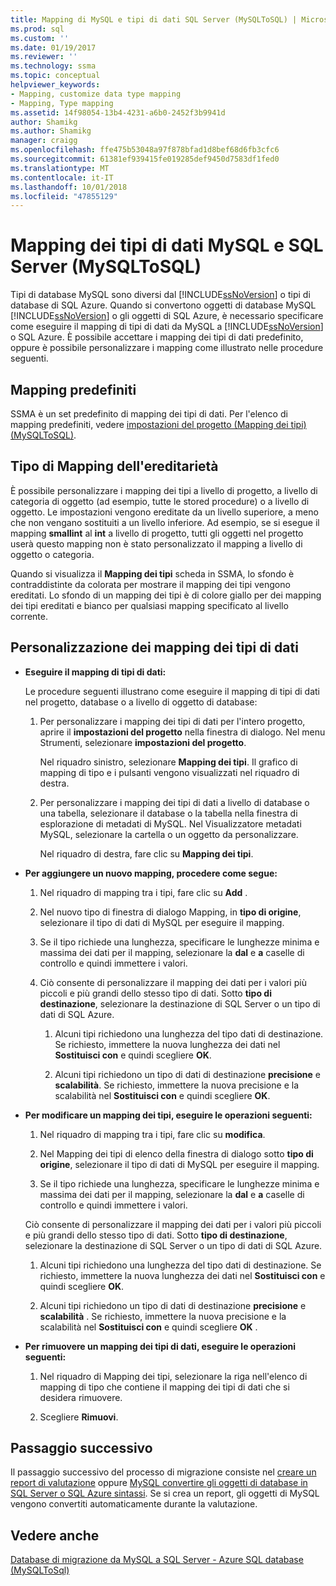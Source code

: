```yaml
---
title: Mapping di MySQL e tipi di dati SQL Server (MySQLToSQL) | Microsoft Docs
ms.prod: sql
ms.custom: ''
ms.date: 01/19/2017
ms.reviewer: ''
ms.technology: ssma
ms.topic: conceptual
helpviewer_keywords:
- Mapping, customize data type mapping
- Mapping, Type mapping
ms.assetid: 14f98054-13b4-4231-a6b0-2452f3b9941d
author: Shamikg
ms.author: Shamikg
manager: craigg
ms.openlocfilehash: ffe475b53048a97f878bfad1d8bef68d6fb3cfc6
ms.sourcegitcommit: 61381ef939415fe019285def9450d7583df1fed0
ms.translationtype: MT
ms.contentlocale: it-IT
ms.lasthandoff: 10/01/2018
ms.locfileid: "47855129"
---
```

# <a name="mapping-mysql-and-sql-server-data-types-mysqltosql"></a>Mapping dei tipi di dati MySQL e SQL Server (MySQLToSQL)
Tipi di database MySQL sono diversi dal [!INCLUDE[ssNoVersion](../../includes/ssnoversion-md.md)] o tipi di database di SQL Azure. Quando si convertono oggetti di database MySQL [!INCLUDE[ssNoVersion](../../includes/ssnoversion-md.md)] o gli oggetti di SQL Azure, è necessario specificare come eseguire il mapping di tipi di dati da MySQL a [!INCLUDE[ssNoVersion](../../includes/ssnoversion-md.md)] o SQL Azure. È possibile accettare i mapping dei tipi di dati predefinito, oppure è possibile personalizzare i mapping come illustrato nelle procedure seguenti.  
  
## <a name="default-mappings"></a>Mapping predefiniti  
SSMA è un set predefinito di mapping dei tipi di dati. Per l'elenco di mapping predefiniti, vedere [impostazioni del progetto &#40;Mapping dei tipi&#41; &#40;MySQLToSQL&#41;](../../ssma/mysql/project-settings-type-mapping-mysqltosql.md).  
  
## <a name="type-mapping-inheritance"></a>Tipo di Mapping dell'ereditarietà  
È possibile personalizzare i mapping dei tipi a livello di progetto, a livello di categoria di oggetto (ad esempio, tutte le stored procedure) o a livello di oggetto. Le impostazioni vengono ereditate da un livello superiore, a meno che non vengano sostituiti a un livello inferiore. Ad esempio, se si esegue il mapping **smallint** al **int** a livello di progetto, tutti gli oggetti nel progetto userà questo mapping non è stato personalizzato il mapping a livello di oggetto o categoria.  
  
Quando si visualizza il **Mapping dei tipi** scheda in SSMA, lo sfondo è contraddistinte da colorata per mostrare il mapping dei tipi vengono ereditati. Lo sfondo di un mapping dei tipi è di colore giallo per dei mapping dei tipi ereditati e bianco per qualsiasi mapping specificato al livello corrente.  
  
## <a name="customizing-data-type-mappings"></a>Personalizzazione dei mapping dei tipi di dati  
  
-   **Eseguire il mapping di tipi di dati:**  
  
    Le procedure seguenti illustrano come eseguire il mapping di tipi di dati nel progetto, database o a livello di oggetto di database:  
  
    1.  Per personalizzare i mapping dei tipi di dati per l'intero progetto, aprire il **impostazioni del progetto** nella finestra di dialogo. Nel menu Strumenti, selezionare **impostazioni del progetto**.  
  
        Nel riquadro sinistro, selezionare **Mapping dei tipi**. Il grafico di mapping di tipo e i pulsanti vengono visualizzati nel riquadro di destra.  
  
    2.  Per personalizzare i mapping dei tipi di dati a livello di database o una tabella, selezionare il database o la tabella nella finestra di esplorazione di metadati di MySQL. Nel Visualizzatore metadati MySQL, selezionare la cartella o un oggetto da personalizzare.  
  
        Nel riquadro di destra, fare clic su **Mapping dei tipi**.  
  
-   **Per aggiungere un nuovo mapping, procedere come segue:**  
  
    1.  Nel riquadro di mapping tra i tipi, fare clic su **Add** .  
  
    2.  Nel nuovo tipo di finestra di dialogo Mapping, in **tipo di origine**, selezionare il tipo di dati di MySQL per eseguire il mapping.  
  
    3.  Se il tipo richiede una lunghezza, specificare le lunghezze minima e massima dei dati per il mapping, selezionare la **dal** e **a** caselle di controllo e quindi immettere i valori.  
  
    4.  Ciò consente di personalizzare il mapping dei dati per i valori più piccoli e più grandi dello stesso tipo di dati. Sotto **tipo di destinazione**, selezionare la destinazione di SQL Server o un tipo di dati di SQL Azure.  
  
        1.  Alcuni tipi richiedono una lunghezza del tipo dati di destinazione. Se richiesto, immettere la nuova lunghezza dei dati nel **Sostituisci con** e quindi scegliere **OK**.  
  
        2.  Alcuni tipi richiedono un tipo di dati di destinazione **precisione** e **scalabilità**. Se richiesto, immettere la nuova precisione e la scalabilità nel **Sostituisci con** e quindi scegliere **OK**.  
  
-   **Per modificare un mapping dei tipi, eseguire le operazioni seguenti:**  
  
    1.  Nel riquadro di mapping tra i tipi, fare clic su **modifica**.  
  
    2.  Nel Mapping dei tipi di elenco della finestra di dialogo sotto **tipo di origine**, selezionare il tipo di dati di MySQL per eseguire il mapping.  
  
    3.  Se il tipo richiede una lunghezza, specificare le lunghezze minima e massima dei dati per il mapping, selezionare la **dal** e **a** caselle di controllo e quindi immettere i valori.  
  
    Ciò consente di personalizzare il mapping dei dati per i valori più piccoli e più grandi dello stesso tipo di dati. Sotto **tipo di destinazione**, selezionare la destinazione di SQL Server o un tipo di dati di SQL Azure.  
  
    1.  Alcuni tipi richiedono una lunghezza del tipo dati di destinazione. Se richiesto, immettere la nuova lunghezza dei dati nel **Sostituisci con** e quindi scegliere **OK**.  
  
    2.  Alcuni tipi richiedono un tipo di dati di destinazione **precisione** e **scalabilità** . Se richiesto, immettere la nuova precisione e la scalabilità nel **Sostituisci con** e quindi scegliere **OK** .  
  
-   **Per rimuovere un mapping dei tipi di dati, eseguire le operazioni seguenti:**  
  
    1.  Nel riquadro di Mapping dei tipi, selezionare la riga nell'elenco di mapping di tipo che contiene il mapping dei tipi di dati che si desidera rimuovere.  
  
    2.  Scegliere **Rimuovi**.  
  
## <a name="next-step"></a>Passaggio successivo  
Il passaggio successivo del processo di migrazione consiste nel [creare un report di valutazione](assessing-mysql-databases-for-conversion-mysqltosql.md) oppure [MySQL convertire gli oggetti di database in SQL Server o SQL Azure sintassi](converting-mysql-databases-mysqltosql.md). Se si crea un report, gli oggetti di MySQL vengono convertiti automaticamente durante la valutazione.  
  
## <a name="see-also"></a>Vedere anche  
[Database di migrazione da MySQL a SQL Server - Azure SQL database &#40;MySQLToSql&#41;](../../ssma/mysql/migrating-mysql-databases-to-sql-server-azure-sql-db-mysqltosql.md)  
  
